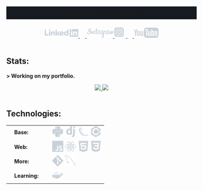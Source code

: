 <h1 style="text-align: center; background-color: #161b22; font-weight: bolder">Leandro Cardoso</h1>
<div align="center">
  <a href="https://www.linkedin.com/in/leandro-cardoso-992529266">
    <img src="./svg/social/linkedin.svg" width="90"/>
  </a>
  &emsp;<a href="https://www.instagram.com/leandrocardosodev">
    <img src="./svg/social/instagram.svg" width="70"/>
    <img src="./svg/social/instagram_logo.svg" width="30"/>
  </a>
  &emsp;<a href="https://www.youtube.com/channel/UCtbBdlytJ5b8KUogQo7rfXw">
    <img src="./svg/social/youtube.svg" width="65"/>
  </a>
</div>
&nbsp;

## Stats:
**> Working on my portfolio.**
<div align="center">
  <a href = "https://github.com/Leandro-Cardoso">
    <img height="180em" src="https://github-readme-stats.vercel.app/api?username=Leandro-Cardoso&show_icons=true&theme=dark&include_all_commits=true&count_private=true&icon_color=FFF&bg_color=161b22&border_color=161b22&title_color=c9d1d9"/>
    <img height="180em" src="https://github-readme-stats.vercel.app/api/top-langs/?username=Leandro-Cardoso&layout=compact&langs_count=7&theme=dark&bg_color=161b22&border_color=161b22&title_color=c9d1d9"/>
  </a>
</div>
&nbsp;

## Technologies:
<table align="center">
  <tr>
    <td width="100px">
      &emsp;<b>Base:</b>
    </td>
    <td>
      <img src="./svg/python.svg" width="30"/>
      <img src="./svg/django.svg" width="30"/>
      <img src="./svg/flask.svg" width="30"/>
      <img src="./svg/csharp.svg" width="30"/>
    </td>
  </tr>
  <tr>
    <td>
      &emsp;<b>Web:</b>
    </td>
    <td>
      <img src="./svg/javascript.svg" width="30"/>
      <img src="./svg/react.svg" width="30"/>
      <img src="./svg/html.svg" width="30"/>
      <img src="./svg/css.svg" width="30"/>
    </td>
  </tr>
  <tr>
    <td>
      &emsp;<b>More:</b>
    </td>
    <td>
      <img src="./svg/git.svg" width="30"/>
      <img src="./svg/sql.svg" width="30"/>
    </td>
  </tr>
  <tr>
    <td>
      &emsp;<b>Learning:</b>
    </td>
    <td>
      <img src="./svg/docker.svg" width="30"/>
    </td>
  </tr>
</table>
